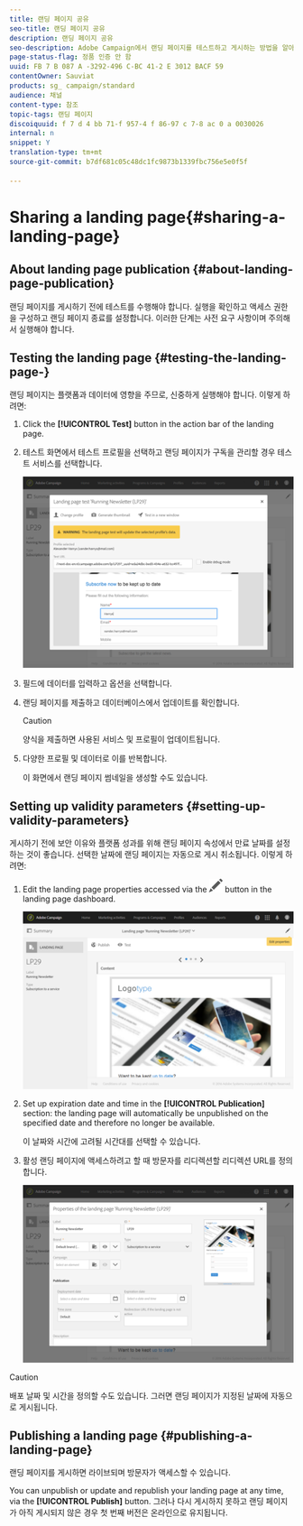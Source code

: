 ```yaml
---
title: 랜딩 페이지 공유
seo-title: 랜딩 페이지 공유
description: 랜딩 페이지 공유
seo-description: Adobe Campaign에서 랜딩 페이지를 테스트하고 게시하는 방법을 알아봅니다.
page-status-flag: 정품 인증 안 함
uuid: FB 7 B 087 A -3292-496 C-BC 41-2 E 3012 BACF 59
contentOwner: Sauviat
products: sg_ campaign/standard
audience: 채널
content-type: 참조
topic-tags: 랜딩 페이지
discoiquuid: f 7 d 4 bb 71-f 957-4 f 86-97 c 7-8 ac 0 a 0030026
internal: n
snippet: Y
translation-type: tm+mt
source-git-commit: b7df681c05c48dc1fc9873b1339fbc756e5e0f5f

---
```



# Sharing a landing page{#sharing-a-landing-page}

## About landing page publication {#about-landing-page-publication}

랜딩 페이지를 게시하기 전에 테스트를 수행해야 합니다. 실행을 확인하고 액세스 권한을 구성하고 랜딩 페이지 종료를 설정합니다. 이러한 단계는 사전 요구 사항이며 주의해서 실행해야 합니다.

## Testing the landing page {#testing-the-landing-page-}

랜딩 페이지는 플랫폼과 데이터에 영향을 주므로, 신중하게 실행해야 합니다. 이렇게 하려면:

1. Click the **[!UICONTROL Test]** button in the action bar of the landing page.
1. 테스트 화면에서 테스트 프로필을 선택하고 랜딩 페이지가 구독을 관리할 경우 테스트 서비스를 선택합니다.

   ![](assets/lp_test_2.png)

1. 필드에 데이터를 입력하고 옵션을 선택합니다.
1. 랜딩 페이지를 제출하고 데이터베이스에서 업데이트를 확인합니다.

   >[!CAUTION]
   >
   >양식을 제출하면 사용된 서비스 및 프로필이 업데이트됩니다.

1. 다양한 프로필 및 데이터로 이를 반복합니다.

   이 화면에서 랜딩 페이지 썸네일을 생성할 수도 있습니다.

## Setting up validity parameters {#setting-up-validity-parameters}

게시하기 전에 보안 이유와 플랫폼 성과를 위해 랜딩 페이지 속성에서 만료 날짜를 설정하는 것이 좋습니다. 선택한 날짜에 랜딩 페이지는 자동으로 게시 취소됩니다. 이렇게 하려면:

1. Edit the landing page properties accessed via the ![](assets/edit_darkgrey-24px.png) button in the landing page dashboard.

   ![](assets/lp_edit_properties_button.png)

1. Set up expiration date and time in the **[!UICONTROL Publication]** section: the landing page will automatically be unpublished on the specified date and therefore no longer be available.

   이 날짜와 시간에 고려될 시간대를 선택할 수 있습니다.

1. 활성 랜딩 페이지에 액세스하려고 할 때 방문자를 리디렉션할 리디렉션 URL를 정의합니다.

   ![](assets/lp_settings_general.png)

>[!CAUTION]
>
>배포 날짜 및 시간을 정의할 수도 있습니다. 그러면 랜딩 페이지가 지정된 날짜에 자동으로 게시됩니다.

## Publishing a landing page {#publishing-a-landing-page}

랜딩 페이지를 게시하면 라이브되며 방문자가 액세스할 수 있습니다.

You can unpublish or update and republish your landing page at any time, via the **[!UICONTROL Publish]** button. 그러나 다시 게시하지 못하고 랜딩 페이지가 아직 게시되지 않은 경우 첫 번째 버전은 온라인으로 유지됩니다.
